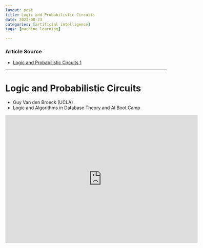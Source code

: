 ```yaml
---
layout: post
title: Logic and Probabilistic Circuits
date: 2023-08-23
categories: [artificial intelligence]
tags: [machine learning]

---
```


### Article Source

* [Logic and Probabilistic Circuits 1](https://simons.berkeley.edu/talks/guy-van-den-broeck-ucla-2023-08-22)

---

# Logic and Probabilistic Circuits

* Guy Van den Broeck (UCLA)
* Logic and Algorithms in Database Theory and AI Boot Camp


<iframe width="600" height="400" src="https://www.youtube.com/embed/ZW94kMFsHzc" title="YouTube video player" frameborder="0" allow="accelerometer; autoplay; clipboard-write; encrypted-media; gyroscope; picture-in-picture; web-share" allowfullscreen></iframe>
